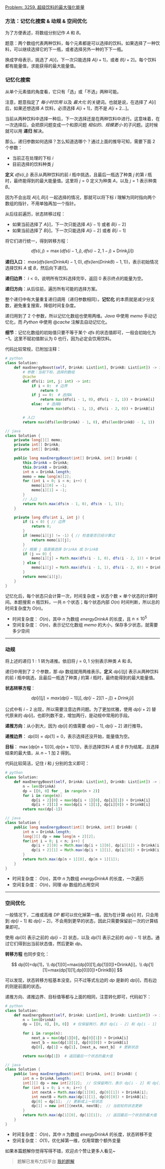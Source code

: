 [Problem: 3259. 超级饮料的最大强化能量](https://leetcode.cn/problems/maximum-energy-boost-from-two-drinks/description/)

### 方法：记忆化搜索 & 动规 & 空间优化

为了方便表述，将数组分别记作 $A$ 和 $B$。

题意：两个数组代表两种饮料，每个元素都是可以选择的饮料。如果选择了一种饮料，可以继续选择它的下一瓶，或者选择另外一种的下下一瓶。

换成字母表示，挑选了 $A[i]$，下一次只能选择 $A[i+1]$，或者 $B[i+2]$。每个饮料都有能量值，求能获得的最大能量值。

### 记忆化搜索

从单个元素值的角度看，它只有「选」或「不选」两种可能。

注意，题意指定了 *每小时饮用* 以及 *最大化* 的关键词。也就是说，在选择了 $A[i]$ 后，如果还想选择 $A$ 饮料，必须选择 $A[i+1]$，而不是 $A[i+2\dots]$。

当前从两种饮料中选择一种后，下一次选择还是在两种饮料中进行。这意味着，在一次选择后，会把原问题变成一个和原问题 *相似的、规模更小* 的子问题。这时候就可以用 **递归** 解决。

那么，递归参数如何选择？怎么知道选哪个？通过上面的推导可知，需要下面 $2$ 个参数：

- 当前正在处理的下标 $i$
- 目前选择的饮料种类 $j$

**定义** $dfs(i,j)$ 表示从两种饮料的前 $i$ 瓶中挑选，且最后一瓶选了种类 $j$ 的第 $i$ 瓶时，最终能得到的最大能量值。这里将 $j=0$ 定义为种类 $A$，以及 $j=1$ 表示种类 $B$。

因为不会出现 $A[i],B[i]$ 一起选择的情况，那就可以将下标 $i$ 理解为同时指向两个数组的指针，不用单独再加一个指针。

从后往前遍历，状态转移过程：

- 如果当前选择了 $A[i]$，下一次只能选择 $A[i-1]$ 或者 $B[i-2]$
- 如果当前选择了 $B[i]$，下一次只能选择 $A[i-2]$ 或者 $B[i-1]$

将它们进行统一，得到转移方程：

$$
dfs(i, j) =\max(dfs(i - 1, j), dfs(i - 2, 1 - j) + \text{Drink}_j[i])
$$

**递归入口**： $max(dfs(len(DrinkA) - 1, 0), dfs(len(DrinkB) - 1, 1))$，表示初始情况选择饮料 $A$ 或 $B$，然后向下递归。

**递归边界**： $i<0$，说明所有饮料选择完毕，返回 $0$ 表示终点的能量为空。

**递归方向**：从后往前，遍历所有可能的选择方案。

整个递归中有大量重复递归调用（递归参数相同）。**记忆化** 的本质就是减少分支数，避免重复搜索，降低时间复杂度。

递归用到了 $2$ 个参数，所以记忆化数组也使用两维。$Java$ 中使用 $memo$ 手动记忆化，而 $Python$ 中使用 $@cache$ 注解去自动记忆化。

**细节**：记忆化数组的初始值只要不等于某个 $dfs$ 的状态值即可，一般会初始化为 $-1$。这里不赋初值默认为 $0$ 也行，因为必定会饮用饮料。

代码比较常规，已附加注释：

```Python
# python
class Solution:
    def maxEnergyBoost(self, DrinkA: List[int], DrinkB: List[int]) -> int:
        # 参数：当前下标，选择的数组
        @cache
        def dfs(i: int, j: int) -> int:
            if i < 0:  # 边界
                return 0
            if j == 0:  # 选择A
                return max(dfs(i - 1, 0), dfs(i - 2, 1)) + DrinkA[i]
            else:  # 选择B
                return max(dfs(i - 1, 1), dfs(i - 2, 0)) + DrinkB[i]

        # 入口
        return max(dfs(len(DrinkA) - 1, 0), dfs(len(DrinkB) - 1, 1))
```

```java
// java
class Solution {
    private long[][] memo;
    private int[] DrinkA;
    private int[] DrinkB;

    public long maxEnergyBoost(int[] DrinkA, int[] DrinkB) {
        this.DrinkA = DrinkA;
        this.DrinkB = DrinkB;
        int n = DrinkA.length;
        memo = new long[n][2];
        for (int i = 0; i < n; i++) {
            memo[i][0] = -1;
            memo[i][1] = -1;
        }
        // 入口
        return Math.max(dfs(n - 1, 0), dfs(n - 1, 1));
    }

    private long dfs(int i, int j) {
        if (i < 0) { // 边界
            return 0;
        }
        if (memo[i][j] != -1) { // 检查是否已经计算过
            return memo[i][j];
        }
        // 根据 j 值直接选择 DrinkA 或 DrinkB
        if (j == 0) {
            memo[i][j] = Math.max(dfs(i - 1, 0), dfs(i - 2, 1)) + DrinkA[i];
        } else {
            memo[i][j] = Math.max(dfs(i - 1, 1), dfs(i - 2, 0)) + DrinkB[i];
        }
        return memo[i][j];
    }
}
```

记忆化后，每个状态只会计算一次，时间复杂度 = 状态个数 $×$ 单个状态的计算时间。本题搜索 $n$ 瓶饮料，一共 $n$ 个状态；每个状态内部 $O(n)$ 时间判断，所以总的时间复杂度为 $O(n)$。

- 时间复杂度： $O(n)$，其中 $n$ 为数组 $energyDrinkA$ 的长度，且 $n\leq 10^5$
- 空间复杂度： $O(n)$，表示记忆化数组 $memo$ 的大小，保存多少状态，就需要多少空间

---

### 动规

将上述的递归 $1:1$ 转为递推。依旧将 $j=0,1$ 分别表示种类 $A$ 和 $B$。

递归中用到了 $2$ 个参数，那 $dp$ 数组就用两维表示。**定义** $dp[i][j]$ 表示从两种饮料的前 $i$ 瓶中挑选，且最后一瓶选了种类 $j$ 的第 $i$ 瓶时，最终能得到的最大能量值。

**状态转移方程**：

$$
dp[i][j]=max(dp[i−1][j],dp[i−2][1-j])+Drink_j[i]
$$

公式中有 $i-2$ 出现，所以需要注意边界问题。为了更加优雅，使用 $dp[i+2]$ 替代原来的 $dp[i]$，也即列数不变，增加两行，是动规中常用的手段。

**递推方向**：从小到大，因为 $dp[i]$ 的值需要 $dp[i-1],dp[i-2]$ 进行推导。

**递推边界**： $dp[0]=dp[1]=0$，表示选择还没开始，能量值为空。

**目标**： $\max(dp[n+1][0],dp[n+1][1])$，表示选择饮料 $A$ 或 $B$ 作为结尾，且选择结束的最大值，从 $n-1$ 加 $2$ 得到。

代码比较简洁，记住 $i$ 和 $j$ 分别的含义即可：

```Python
# python
class Solution:
    def maxEnergyBoost(self, DrinkA: List[int], DrinkB: List[int]) -> int:
        n = len(DrinkA)
        dp = [[0, 0] for _ in range(n + 2)]
        for i in range(n):
            dp[i + 2][0] = max(dp[i + 1][0], dp[i][1]) + DrinkA[i]
            dp[i + 2][1] = max(dp[i + 1][1], dp[i][0]) + DrinkB[i]
        return max(dp[-1])
```

```java
// java
class Solution {
    public long maxEnergyBoost(int[] DrinkA, int[] DrinkB) {
        int n = DrinkA.length;
        long[][] dp = new long[n + 2][2];
        for(int i = 0; i < n; i++) {
            dp[i + 2][0] = Math.max(dp[i + 1][0], dp[i][1]) + DrinkA[i];
            dp[i + 2][1] = Math.max(dp[i + 1][1], dp[i][0]) + DrinkB[i];
        }
        return Math.max(dp[n + 1][0], dp[n + 1][1]);
    }
}
```

- 时间复杂度： $O(n)$，其中 $n$ 为数组 $energyDrinkA$ 的长度，一次遍历
- 空间复杂度： $O(n)$，同理 $dp$ 数组的占用空间

---

### 空间优化

一般情况下，二维或高维 $DP$ 都可以优化掉第一维。因为在计算 $dp[i]$ 时，只会用到 $dp[i-1]$ 和 $dp[i-2]$，不会用到更早的状态，因此只需要保留前一次的计算结果即可。

使用 $dp[0]$ 表示之前的 $dp[i-2]$ 状态，以及 $dp[1]$ 表示之前的 $dp[i-1]$ 状态。通过它们得到出当前状态值，然后更新 $dp$。

**转移方程** 也同步变化：

$$
dp[0]=dp[1]，\\
dp[1][0]=max(dp[0][1],dp[1][0])+DrinkA[i]，\\
dp[1][1]=max(dp[1][1],dp[0][0])+DrinkB[i]
$$

可以发现，状态转移方程基本没变。只不过等式左边的 $dp$ 是新的 $dp[i]$，而右边的则是前面的状态。

递推方向、递推边界、目标值等都与上面的相同，注意转化即可，代码如下：

```Python
# python
class Solution:
    def maxEnergyBoost(self, DrinkA: List[int], DrinkB: List[int]) -> int:
        n = len(DrinkA)
        dp = [[0, 0], [0, 0]]  # 仅保留两行，表示 dp[i - 2] 和 dp[i - 1]
        
        for i in range(n):
            next_a = max(dp[1][0], dp[0][1]) + DrinkA[i]
            next_b = max(dp[1][1], dp[0][0]) + DrinkB[i]
            dp[0], dp[1] = dp[1], [next_a, next_b]  # 更新状态

        return max(dp[1])  # 返回最后一个状态的最大值
```

```java
// java
class Solution {
    public long maxEnergyBoost(int[] DrinkA, int[] DrinkB) {
        int n = DrinkA.length;
        int[][] dp = new int[2][2];  // 仅保留两行，表示 dp[i - 2] 和 dp[i - 1]
        for (int i = 0; i < n; i++) {
            int nextA = Math.max(dp[1][0], dp[0][1]) + DrinkA[i];
            int nextB = Math.max(dp[1][1], dp[0][0]) + DrinkB[i];
            dp[0] = dp[1];  // 更新成上一轮状态
            dp[1] = new int[]{nextA, nextB};  // 当前轮的状态更新
        }
        return Math.max(dp[1][0], dp[1][1]);  // 返回最后一个状态的最大值
    }
}
```

- 时间复杂度： $O(n)$，其中 $n$ 为数组 $energyDrinkA$ 的长度，状态转移不变
- 空间复杂度： $O(1)$，优化掉第一维，仅用常数个额外变量

如果本篇题解你觉得写得不错，欢迎点个赞让更多人看见~

> 题解已发布力扣平台 [我的题解](https://leetcode.cn/problems/maximum-energy-boost-from-two-drinks/solutions/2973570/yi-ti-san-jie-ji-yi-hua-sou-suo-dong-tai-2din/)

